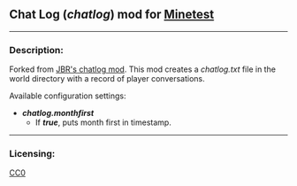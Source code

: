## Chat Log (*chatlog*) mod for [Minetest][]


---
### **Description:**

Forked from [JBR's chatlog mod][forum.jbr]. This mod creates a *chatlog.txt* file in the world directory with a record of player conversations.

Available configuration settings:
- ***chatlog.monthfirst***
  - If ***true***, puts month first in timestamp.


---
### **Licensing:**

[CC0][lic.cc0]


[Minetest]: http://www.minetest.net/

[forum]: https://forum.minetest.net/viewtopic.php?t=18287
[forum.jbr]: https://forum.minetest.net/viewtopic.php?t=6220

[lic.cc0]: LICENSE.txt
